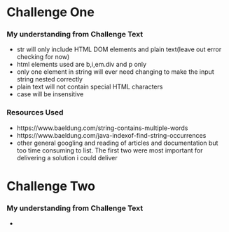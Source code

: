 
<h1>Challenge One</h1>

<h3>My understanding from Challenge Text</h3>

<ul>
<li>str will only include HTML DOM elements and plain text(leave out error checking for now)</li>
<li>html elements used are b,i,em.div and p only</li>
<li>only one element in string will ever need changing to make the input string nested correctly</li>
<li>plain text will not contain special HTML characters</li>
<li>case will be insensitive</li>
</ul>


<h3>Resources Used</h3>
<ul>
<li>https://www.baeldung.com/string-contains-multiple-words</li>
<li>https://www.baeldung.com/java-indexof-find-string-occurrences</li>
<li>other general googling and reading of articles and documentation but too time consuming to list. The first two were most important for delivering a solution i could deliver </li>
</ul>

<h1>Challenge Two</h1>

<h3>My understanding from Challenge Text</h3>

<ul>
<li></li>
</ul>

